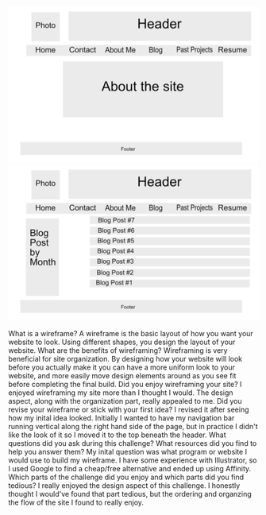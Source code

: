 ![index wireframe](/week-2/imgs/wireframe-index.png) ![blog wireframe](/week-2/imgs/wireframe-blog-index.png) 

What is a wireframe?
A wireframe is the basic layout of how you want your website to look. Using different shapes, you design the layout of your website.
What are the benefits of wireframing?
Wireframing is very beneficial for site organization. By designing how your website will look before you actually make it you can have a more uniform look to your website, and more easily move design elements around as you see fit before completing the final build.
Did you enjoy wireframing your site?
I enjoyed wireframing my site more than I thought I would. The design aspect, along with the organization part, really appealed to me.
Did you revise your wireframe or stick with your first idea?
I revised it after seeing how my inital idea looked. Initially I wanted to have my navigation bar running vertical along the right hand side of the page, but in practice I didn't like the look of it so I moved it to the top beneath the header.
What questions did you ask during this challenge? What resources did you find to help you answer them?
My inital question was what program or website I would use to build my wireframe. I have some experience with Illustrator, so I used Google to find a cheap/free alternative and ended up using Affinity.
Which parts of the challenge did you enjoy and which parts did you find tedious?
I really enjoyed the design aspect of this challenge. I honestly thought I would've found that part tedious, but the ordering and organzing the flow of the site I found to really enjoy.